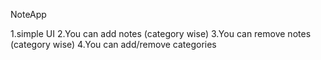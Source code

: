 NoteApp

1.simple UI
2.You can add notes (category wise)
3.You can remove notes (category wise)
4.You can add/remove categories

